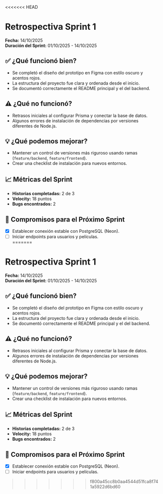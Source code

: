 <<<<<<< HEAD
# Retrospectiva Sprint 1  

**Fecha:** 14/10/2025  
**Duración del Sprint:** 01/10/2025 - 14/10/2025  

## ✅ ¿Qué funcionó bien?
- Se completó el diseño del prototipo en Figma con estilo oscuro y acentos rojos.  
- La estructura del proyecto fue clara y ordenada desde el inicio.  
- Se documentó correctamente el README principal y el del backend.  

## ⚠️ ¿Qué no funcionó?
- Retrasos iniciales al configurar Prisma y conectar la base de datos.  
- Algunos errores de instalación de dependencias por versiones diferentes de Node.js.  

## 💡 ¿Qué podemos mejorar?
- Mantener un control de versiones más riguroso usando ramas (`feature/backend`, `feature/frontend`).  
- Crear una checklist de instalación para nuevos entornos.  

## 📈 Métricas del Sprint
- **Historias completadas:** 2 de 3  
- **Velocity:** 18 puntos  
- **Bugs encontrados:** 2  

## 🤝 Compromisos para el Próximo Sprint
- [x] Establecer conexión estable con PostgreSQL (Neon).  
- [ ] Iniciar endpoints para usuarios y películas.  
=======
# Retrospectiva Sprint 1  

**Fecha:** 14/10/2025  
**Duración del Sprint:** 01/10/2025 - 14/10/2025  

## ✅ ¿Qué funcionó bien?
- Se completó el diseño del prototipo en Figma con estilo oscuro y acentos rojos.  
- La estructura del proyecto fue clara y ordenada desde el inicio.  
- Se documentó correctamente el README principal y el del backend.  

## ⚠️ ¿Qué no funcionó?
- Retrasos iniciales al configurar Prisma y conectar la base de datos.  
- Algunos errores de instalación de dependencias por versiones diferentes de Node.js.  

## 💡 ¿Qué podemos mejorar?
- Mantener un control de versiones más riguroso usando ramas (`feature/backend`, `feature/frontend`).  
- Crear una checklist de instalación para nuevos entornos.  

## 📈 Métricas del Sprint
- **Historias completadas:** 2 de 3  
- **Velocity:** 18 puntos  
- **Bugs encontrados:** 2  

## 🤝 Compromisos para el Próximo Sprint
- [x] Establecer conexión estable con PostgreSQL (Neon).  
- [ ] Iniciar endpoints para usuarios y películas.  
>>>>>>> f800a45cc8b0aa4544d51fca8f741a5922d6bd60
